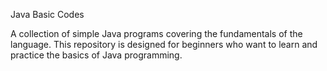 Java Basic Codes

A collection of simple Java programs covering the fundamentals of the language.
This repository is designed for beginners who want to learn and practice the basics of Java programming.
